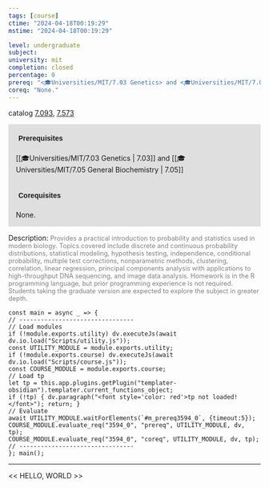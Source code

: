 ```yaml
---
tags: [course]
ctime: "2024-04-18T00:19:29"
mstime: "2024-04-18T00:19:29"

level: undergraduate
subject: 
university: mit
completion: closed
percentage: 0
prereq: "<🎓Universities/MIT/7.03 Genetics> and <🎓Universities/MIT/7.05 General Biochemistry>"
coreq: "None."
---
```


catalog [7.093](http://student.mit.edu/catalog/m7a.html#7.093), [7.573](http://student.mit.edu/catalog/m7a.html#7.573)

<span style="display: block; padding: 15px; background-color: rgb(100, 100, 100, 0.2);"><font id="m_prereq3594_0" style="display: block; font-family: Arial, sans-serif; font-weight: bold; padding: 5px">Prerequisites</font><br><span id="prereq3594_0">[[🎓Universities/MIT/7.03 Genetics | 7.03]] and [[🎓Universities/MIT/7.05 General Biochemistry | 7.05]]</span></span>
<span style="display: block; padding: 15px; background-color: rgb(100, 100, 100, 0.2);"><font id="m_coreq3594_0" style="display: block; font-family: Arial, sans-serif; font-weight: bold; padding: 5px">Corequisites</font><br><span id="coreq3594_0">None.</span></span>

<font style="">Description:</font>
<font style="color: grey; font-size: 0.8rem;">Provides a practical introduction to probability and statistics used in modern biology. Topics covered include discrete and continuous probability distributions, statistical modeling, hypothesis testing, independence, conditional probability, multiple test corrections, nonparametric methods, clustering, correlation, linear regression, principal components analysis with applications to high-throughput DNA sequencing, and image data analysis. Homework is in the R programming language, but prior programming experience is not required. Students taking the graduate version are expected to explore the subject in greater depth.</font>

```dataviewjs
const main = async _ => {
// --------------------------------
// Load modules
if (!module.exports.utility) dv.executeJs(await dv.io.load("Scripts/utility.js"));
const UTILITY_MODULE = module.exports.utility;
if (!module.exports.course) dv.executeJs(await dv.io.load("Scripts/course.js"));
const COURSE_MODULE = module.exports.course;
// Load tp
let tp = this.app.plugins.getPlugin("templater-obsidian").templater.current_functions_object;
if (!tp) { dv.paragraph("<font style='color: red'>tp not loaded!</font>"); return; }
// Evaluate
await UTILITY_MODULE.waitForElements(`#m_prereq3594_0`, {timeout:5});
COURSE_MODULE.evaluate_req("3594_0", "prereq", UTILITY_MODULE, dv, tp);
COURSE_MODULE.evaluate_req("3594_0", "coreq", UTILITY_MODULE, dv, tp);
// --------------------------------
}; main();
```

---

<< HELLO, WORLD >>
